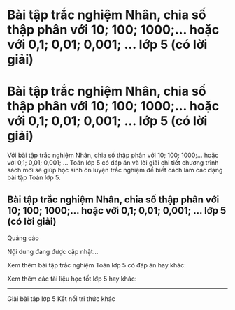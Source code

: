 # Bài tập trắc nghiệm Nhân, chia số thập phân với 10; 100; 1000;... hoặc với 0,1; 0,01; 0,001; ... lớp 5 (có lời giải)

#  Bài tập trắc nghiệm Nhân, chia số thập phân với 10; 100; 1000;... hoặc với 0,1; 0,01; 0,001; ... lớp 5 (có lời giải)

Với bài tập trắc nghiệm Nhân, chia số thập phân với 10; 100; 1000;... hoặc với 0,1; 0,01; 0,001; ... Toán lớp 5 có đáp án và lời giải chi tiết chương trình sách mới sẽ giúp học sinh ôn luyện trắc nghiệm để biết cách làm các dạng bài tập Toán lớp 5.

##  Bài tập trắc nghiệm Nhân, chia số thập phân với 10; 100; 1000;... hoặc với 0,1; 0,01; 0,001; ... lớp 5 (có lời giải)

Quảng cáo

Nội dung đang được cập nhật...

Xem thêm bài tập trắc nghiệm Toán lớp 5 có đáp án hay khác:

Xem thêm các tài liệu học tốt lớp 5 hay khác:

* * *

Giải bài tập lớp 5 Kết nối tri thức khác
